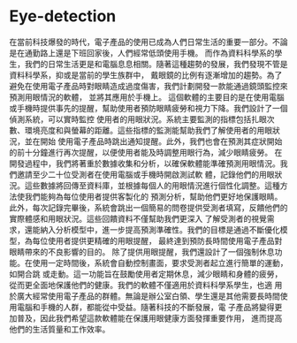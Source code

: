 # Eye-detection
   在當前科技爆發的時代，電子產品的使用已成為人們日常生活的重要一部分。不論是在通勤路上還是下班回家後，人們經常低頭使用手機。
而作為資料科學系的學生，我們的日常生活更是和電腦息息相關。隨著這種趨勢的發展，我們發現不管是資料科學系，抑或是當前的學生族群中，
戴眼鏡的比例有逐漸增加的趨勢。為了避免在使用電子產品時對眼睛造成過度傷害，我們計劃開發一款能通過鏡頭監控來預測用眼情況的軟體，
並將其應用於手機上。
   這個軟體的主要目的是在使用電腦或手機時提供事先的提醒，幫助使用者預防眼睛疲勞和視力下降。我們設計了一個偵測系統，可以實時監控
使用者的用眼狀況。系統主要監測的指標包括扎眼次數、環境亮度和與螢幕的距離。這些指標的監測能幫助我們了解使用者的用眼狀況，並在開始
使用電子產品時跳出通知提醒。此外，我們也會在預測其症狀開始的前十分鐘進行再次提醒，以便使用者能及時調整用眼行為，減少眼睛疲勞。
   在開發過程中，我們將著重於數據收集和分析，以確保軟體能準確預測用眼情況。我們邀請至少二十位受測者在使用電腦或手機時開啟測試軟
體，記錄他們的用眼狀況。這些數據將回傳至資料庫，並根據每個人的用眼情況進行個性化調整。這種方法使我們能夠為每位使用者提供客製化的
預測分析，幫助他們更好地保護眼睛。
    此外，每次記錄完畢後，系統會跳出一個簡易的問卷提供受測者填寫，反饋他們的實際體感和用眼狀況。這些回饋資料不僅幫助我們更深入
了解受測者的視覺需求，還能納入分析模型中，進一步提高預測準確性。我們的目標是通過不斷優化模型，為每位使用者提供更精確的用眼提醒，
最終達到預防長時間使用電子產品對眼睛帶來的不良影響的目的。
    除了提供用眼提醒，我們還設計了一個強制休息功能。在使用一定時間後，系統會自動控制畫面，要求受測者起立進行簡單的運動，如開合跳
或走動。這一功能旨在鼓勵使用者定期休息，減少眼睛和身體的疲勞，從而更全面地保護他們的健康。我們的軟體不僅適用於資料科學系學生，也適
用於廣大經常使用電子產品的群體。無論是辦公室白領、學生還是其他需要長時間使用電腦和手機的人群，都能從中受益。隨著科技的不斷發展，電
子產品將變得更加普及，因此我們希望這款軟體能在保護用眼健康方面發揮重要作用，
進而提高他們的生活質量和工作效率。
